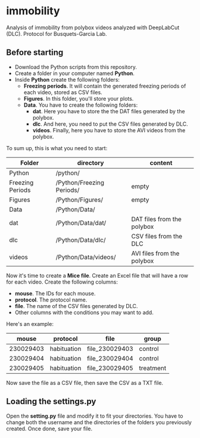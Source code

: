 # immobility
Analysis of immobility from polybox videos analyzed with DeepLabCut (DLC).
Protocol for Busquets-Garcia Lab.

## Before starting
- Download the Python scripts from this repository.
- Create a folder in your computer named **Python**.
- Inside **Python** create the following folders:
  - **Freezing periods**. It will contain the generated freezing periods of each video, stored as CSV files.
  - **Figures**. In this folder, you'll store your plots.
  - **Data**. You have to create the following folders:
    - **dat**. Here you have to store the the DAT files generated by the polybox.
    - **dlc**. And here, you need to put the CSV files generated by DLC.
    - **videos**. Finally, here you have to store the AVI videos from the polybox.

To sum up, this is what you need to start:

| Folder | directory | content |
| ------ | ------ | ------ |
| Python | /python/ |  |
| Freezing Periods | /Python/Freezing Periods/ | empty |
| Figures | /Python/Figures/ | empty |
| Data | /Python/Data/ |  |
| dat | /Python/Data/dat/ | DAT files from the polybox |
| dlc | /Python/Data/dlc/ | CSV files from the DLC |
| videos | /Python/Data/videos/ | AVI files from the polybox |

Now it's time to create a **Mice file**. Create an Excel file that will have a row for each video. Create the following columns:
- **mouse**. The IDs for each mouse.
- **protocol**. The protocol name.
- **file**. The name of the CSV files generated by DLC.
- Other columns with the conditions you may want to add.

Here's an example:

| mouse | protocol | file | group |
| ------ | ------ | ------ | ------ |
| 230029403 | habituation | file_230029403 | control |
| 230029404 | habituation | file_230029404 | control |
| 230029405 | habituation | file_230029405 | treatment |

Now save the file as a CSV file, then save the CSV as a TXT file.

## Loading the settings.py

Open the **setting.py** file and modify it to fit your directories. You have to change both the username and the directories of the folders you previously created. Once done, save your file.



















